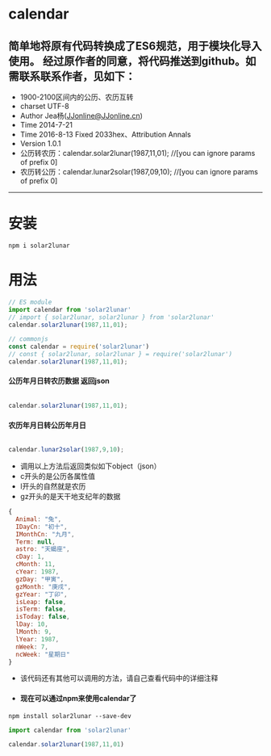 # calendar

简单地将原有代码转换成了ES6规范，用于模块化导入使用。
经过原作者的同意，将代码推送到github。如需联系联系作者，见如下：
------

* 1900-2100区间内的公历、农历互转
* charset  UTF-8
* Author  Jea杨(JJonline@JJonline.cn)
* Time    2014-7-21
* Time    2016-8-13 Fixed 2033hex、Attribution Annals
* Version 1.0.1
* 公历转农历：calendar.solar2lunar(1987,11,01); //[you can ignore params of prefix 0]
* 农历转公历：calendar.lunar2solar(1987,09,10); //[you can ignore params of prefix 0]

------

# 安装
```shell
npm i solar2lunar
```

# 用法

```javascript
// ES module
import calendar from 'solar2lunar'
// import { solar2lunar, solar2lunar } from 'solar2lunar'
calendar.solar2lunar(1987,11,01);

// commonjs
const calendar = require('solar2lunar')
// const { solar2lunar, solar2lunar } = require('solar2lunar')
calendar.solar2lunar(1987,11,01);
```

#### 公历年月日转农历数据 返回json

```javascript

calendar.solar2lunar(1987,11,01);

```
#### 农历年月日转公历年月日

```javascript

calendar.lunar2solar(1987,9,10);

```
* 调用以上方法后返回类似如下object（json）
* c开头的是公历各属性值 
* l开头的自然就是农历 
* gz开头的是天干地支纪年的数据

```javascript
{
  Animal: "兔",
  IDayCn: "初十",
  IMonthCn: "九月",
  Term: null,
  astro: "天蝎座",
  cDay: 1,
  cMonth: 11,
  cYear: 1987,
  gzDay: "甲寅",
  gzMonth: "庚戌",
  gzYear: "丁卯",
  isLeap: false,
  isTerm: false,
  isToday: false,
  lDay: 10,
  lMonth: 9,
  lYear: 1987,
  nWeek: 7,
  ncWeek: "星期日"
}

```


* 该代码还有其他可以调用的方法，请自己查看代码中的详细注释

* #### 现在可以通过npm来使用calendar了

```npm
npm install solar2lunar --save-dev
```

```javascript
import calendar from 'solar2lunar'

calendar.solar2lunar(1987,11,01)
```